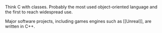 Think C with classes. Probably the most used object-oriented language and the first to reach widespread use. 

Major software projects, including games engines such as [[Unreal]],  are written in C++.